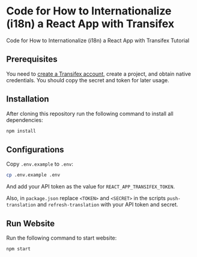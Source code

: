 # Code for How to Internationalize (i18n) a React App with Transifex

Code for How to Internationalize (i18n) a React App with Transifex Tutorial

## Prerequisites

You need to [create a Transifex account](https://www.transifex.com/signup/), create a project, and obtain native credentials. You should copy the secret and token for later usage.

## Installation

After cloning this repository run the following command to install all dependencies:

```bash
npm install
```

## Configurations

Copy `.env.example` to `.env`:

```bash
cp .env.example .env
```

And add your API token as the value for `REACT_APP_TRANSIFEX_TOKEN`.

Also, in `package.json` replace `<TOKEN>` and `<SECRET>` in the scripts `push-translation` and `refresh-translation` with your API token and secret.

## Run Website

Run the following command to start website:

```bash
npm start
```